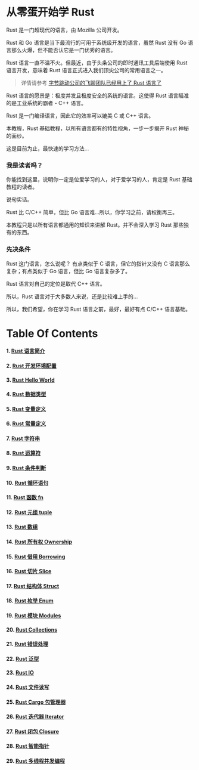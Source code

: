 # 从零蛋开始学 Rust

Rust 是一门超现代的语言，由 Mozilla 公司开发。

Rust 和 Go 语言是当下最流行的可用于系统级开发的语言，虽然 Rust 没有 Go 语言那么火爆，但不能否认它是一门优秀的语言。

Rust 语言一直不温不火。但最近，由于头条公司的即时通讯工具后端使用 Rust 语言开发，意味着 Rust 语言正式进入我们顶尖公司的常用语言之一。

> 详情请参考 [字节跳动公司的飞聊团队已经用上了 Rust 语言了](https://www.v2ex.com/t/566388#reply19)

Rust 语言的愿景是：极度并发且极度安全的系统的语言。这使得 Rust 语言瞄准的是工业系统的霸者 - C++ 语言。

Rust 是一门编译语言，因此它的效率可以媲美 C 或 C++ 语言。

本教程，Rust 基础教程，以所有语言都有的特性视角，一步一步揭开 Rust 神秘的面纱。

这是目前为止，最快速的学习方法...

### 我是读者吗？

你能找到这里，说明你一定是位爱学习的人，对于爱学习的人，肯定是 Rust 基础教程的读者。

说句实话。

Rust 比 C/C++ 简单，但比 Go 语言难...所以，你学习之前，请权衡再三。

本教程只是以所有语言都通用的知识来讲解 Rust。并不会深入学习 Rust 那些独有的东西。

### 先决条件

Rust 这门语言，怎么说呢？ 有点类似于 C 语言，但它的指针又没有 C 语言那么复杂；有点类似于 Go 语言，但比 Go 语言复杂多了。

Rust 语言对自己的定位是取代 C++ 语言。

所以，Rust 语言对于大多数人来说，还是比较难上手的...

所以，我们希望，你在学习 Rust 语言之前，最好，最好有点 C/C++ 语言基础。

# Table Of Contents

#### 1. [Rust 语言简介](chapters/chapter1.md)

#### 2. [Rust 开发环境配置](chapters/chapter2.md)

#### 3. [Rust Hello World](chapters/chapter3.md)

#### 4. [Rust 数据类型](chapters/chapter4.md)

#### 5. [Rust 变量定义](chapters/chapter5.md)

#### 6. [Rust 常量定义](chapters/chapter6.md)

#### 7. [Rust 字符串](chapters/chapter7.md)

#### 8. [Rust 运算符](chapters/chapter8.md)

#### 9. [Rust 条件判断](chapters/chapter9.md)

#### 10. [Rust 循环语句](chapters/chapter10.md)

#### 11. [Rust 函数 fn](chapters/chapter11.md)

#### 12. [Rust 元组 tuple](chapters/chapter12.md)

#### 13. [Rust 数组](chapters/chapter13.md)

#### 14. [Rust 所有权 Ownership](chapters/chapter14.md)

#### 15. [Rust 借用 Borrowing](chapters/chapter15.md)

#### 16. [Rust 切片 Slice](chapters/chapter16.md)

#### 17. [Rust 结构体 Struct](chapters/chapter17.md)

#### 18. [Rust 枚举 Enum](chapters/chapter18.md)

#### 19. [Rust 模块 Modules](chapters/chapter19.md)

#### 20. [Rust Collections](chapters/chapter20.md)

#### 21. [Rust 错误处理](chapters/chapter21.md)

#### 22. [Rust 泛型](chapters/chapter22.md)

#### 23. [Rust IO](chapters/chapter23.md)

#### 24. [Rust 文件读写](chapters/chapter24.md)

#### 25. [Rust Cargo 包管理器](chapters/chapter25.md)

#### 26. [Rust 迭代器 Iterator](chapters/chapter26.md)

#### 27. [Rust 闭包 Closure](chapters/chapter27.md)

#### 28. [Rust 智能指针](chapters/chapter28.md)

#### 29. [Rust 多线程并发编程](chapters/chapter29.md)
